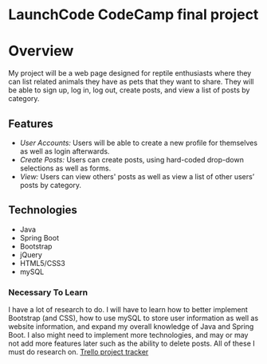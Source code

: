 # LaunchCode CodeCamp final project
#
# Overview
My project will be a web page designed for reptile enthusiasts where they can list related animals they have as pets that they want to share. They will be able to sign up, log in, log out, create posts, and view a list of posts by category.
## Features
* *User Accounts:* Users will be able to create a new profile for themselves as well as login afterwards.
* *Create Posts:* Users can create posts, using hard-coded drop-down selections as well as forms.
* *View:* Users can view others' posts as well as view a list of other users’ posts by category.
## Technologies
* Java
* Spring Boot
* Bootstrap
* jQuery
* HTML5/CSS3
* mySQL
### Necessary To Learn
I have a lot of research to do. I will have to learn how to better implement Bootstrap (and CSS), how to use mySQL to store user information as well as website information, and expand my overall knowledge of Java and Spring Boot. I also might need to implement more technologies, and may or may not add more features later such as the ability to delete posts. All of these I must do research on.
[Trello project tracker](https://trello.com/b/bQPllG4g/project)
